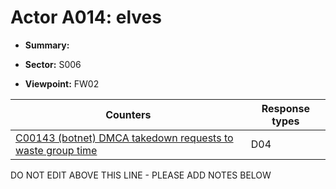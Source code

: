 # Actor A014: elves

* **Summary:** 

* **Sector:** S006

* **Viewpoint:** FW02


| Counters | Response types |
| -------- | -------------- |
| [C00143 (botnet) DMCA takedown requests to waste group time](../../generated_pages/counters/C00143.md) | D04 |


DO NOT EDIT ABOVE THIS LINE - PLEASE ADD NOTES BELOW
